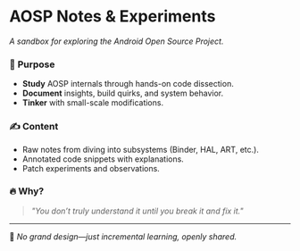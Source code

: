 # AOSP Notes & Experiments  

*A sandbox for exploring the Android Open Source Project.*  

### 📖 **Purpose**  
- **Study** AOSP internals through hands-on code dissection.  
- **Document** insights, build quirks, and system behavior.  
- **Tinker** with small-scale modifications.  

### ✍️ **Content**  
- Raw notes from diving into subsystems (Binder, HAL, ART, etc.).  
- Annotated code snippets with explanations.  
- Patch experiments and observations.  

### 🔥 **Why?**  
> *"You don’t truly understand it until you break it and fix it."*  

---

📌 *No grand design—just incremental learning, openly shared.*  
